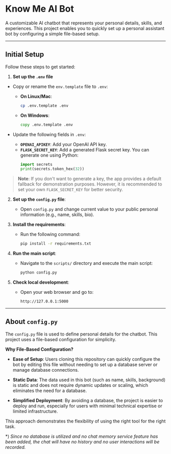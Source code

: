 # Know Me AI Bot

A customizable AI chatbot that represents your personal details, skills, and experiences. This project enables you to quickly set up a personal assistant bot by configuring a simple file-based setup.

---

## Initial Setup

Follow these steps to get started:

1. **Set up the `.env` file**
- Copy or rename the `env.template` file to `.env`:
  - **On Linux/Mac**:
    ```bash
    cp .env.template .env
    ```
  - **On Windows**:
    ```cmd
    copy .env.template .env
    ```

- Update the following fields in `.env`:
  - **`OPENAI_APIKEY`**: Add your OpenAI API key.
  - **`FLASK_SECRET_KEY`**: Add a generated Flask secret key. You can generate one using Python:
    ```python
    import secrets
    print(secrets.token_hex(32))
    ```

> **Note**: If you don't want to generate a key, the app provides a default fallback for demonstration purposes. However, it is recommended to set your own `FLASK_SECRET_KEY` for better security.

2. **Set up the `config.py` file**:
   - Open `config.py` and change current value to your public personal information (e.g., name, skills, bio).

3. **Install the requirements**:
   - Run the following command:
     ```bash
     pip install -r requirements.txt
     ```

4. **Run the main script**:
   - Navigate to the `scripts/` directory and execute the main script:
     ```bash
     python config.py
     ```

5. **Check local development**:
   - Open your web browser and go to:
     ```
     http://127.0.0.1:5000
     ```
---

## About `config.py`

The `config.py` file is used to define personal details for the chatbot. This project uses a file-based configuration for simplicity.

**Why File-Based Configuration?**

- **Ease of Setup**: Users cloning this repository can quickly configure the bot by editing this file without needing to set up a database server or manage database connections.

- **Static Data**: The data used in this bot (such as name, skills, background) is static and does not require dynamic updates or scaling, which eliminates the need for a database.

- **Simplified Deployment**: By avoiding a database, the project is easier to deploy and run, especially for users with minimal technical expertise or limited infrastructure.

This approach demonstrates the flexibility of using the right tool for the right task.

*) *Since no database is utilized and no chat memory service feature has been added, the chat will have no history and no user interactions will be recorded.*